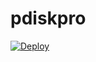 # pdiskpro

[![Deploy](https://www.herokucdn.com/deploy/button.svg)](https://heroku.com/deploy?template=https://github.com/JAsuranbots/Bias)
